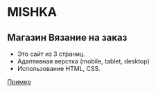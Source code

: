 # MISHKA
## Магазин Вязание на заказ

- Это сайт из 3 страниц.
- Адаптивная верстка (mobile, tablet, desktop)
- Использование HTML, CSS.

[Пример](sherby-l.github.io/MISHKA//)
